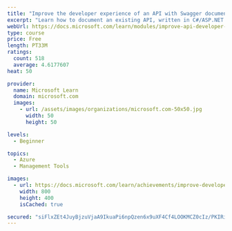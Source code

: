 ```yaml
---
title: "Improve the developer experience of an API with Swagger documentation"
excerpt: "Learn how to document an existing API, written in C#/ASP.NET Core, using Swashbuckle, Swagger/OpenAPI, and Swagger UI."
webUrl: https://docs.microsoft.com/learn/modules/improve-api-developer-experience-with-swagger/
type: course
price: Free
length: PT33M
ratings:
  count: 518
  average: 4.6177607
heat: 50

provider:
  name: Microsoft Learn
  domain: microsoft.com
  images:
    - url: /assets/images/organizations/microsoft.com-50x50.jpg
      width: 50
      height: 50

levels:
  - Beginner

topics:
  - Azure
  - Management Tools

images:
  - url: https://docs.microsoft.com/learn/achievements/improve-developer-experience-of-an-api-with-swagger-documentation-social.png
    width: 800
    height: 400
    isCached: true

secured: "siFlxZEt4JuyBjzuVjaA9IkuaPi6npQzen6x9uXF4Cf4LOOKMCZ0cIz/PKIRi+LfC6iP3McAMaDnl3V8mCNx07tuapp60TTFsYLV9x0BBa0ZN1Ug6wjWw+B0eDTsqMefRHV5uKYLEuacbNdUNmiTkeW4QHyrtpo1iS7f6YikFOODr/ps7H4tclRKmXTnHjNKWUJ3I+0Fli3g6ic6OlbxzY9w3/Gvpfq4YsUtHIhsz2dQKrkmFx0sei6MoEzaQkBqYMvnvklNh7juxdfXJ3ggLoPUhVGEJq6dgDW7B9MU8KibDhkHFFSDoK+e2H+WQN5Q39I8eI1gzjzWXLL2Lfk5TSxjW47x6c6gw9JtYKIq2b7vKJPlt4UtFKl5y3C6FaPZnXEJJ9UBIoWc7/Ttt7muuhXwmYGRjL9U20GuIjKslO0=;dlPWfHQ8gKopFhYRa5FFtg=="
---
```


